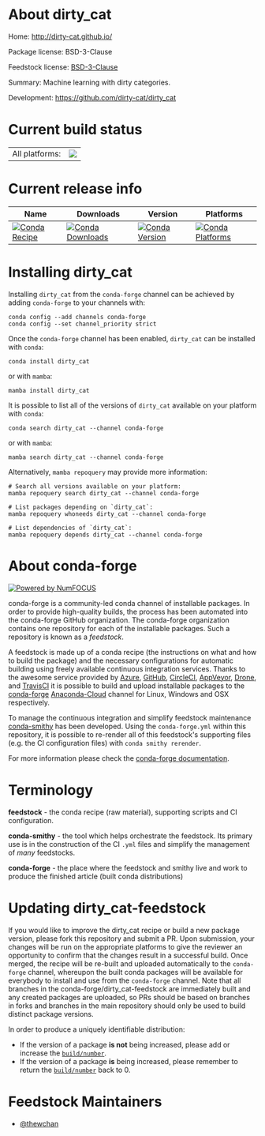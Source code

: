 About dirty_cat
===============

Home: http://dirty-cat.github.io/

Package license: BSD-3-Clause

Feedstock license: [BSD-3-Clause](https://github.com/conda-forge/dirty_cat-feedstock/blob/main/LICENSE.txt)

Summary: Machine learning with dirty categories.

Development: https://github.com/dirty-cat/dirty_cat

Current build status
====================


<table><tr><td>All platforms:</td>
    <td>
      <a href="https://dev.azure.com/conda-forge/feedstock-builds/_build/latest?definitionId=14997&branchName=main">
        <img src="https://dev.azure.com/conda-forge/feedstock-builds/_apis/build/status/dirty_cat-feedstock?branchName=main">
      </a>
    </td>
  </tr>
</table>

Current release info
====================

| Name | Downloads | Version | Platforms |
| --- | --- | --- | --- |
| [![Conda Recipe](https://img.shields.io/badge/recipe-dirty_cat-green.svg)](https://anaconda.org/conda-forge/dirty_cat) | [![Conda Downloads](https://img.shields.io/conda/dn/conda-forge/dirty_cat.svg)](https://anaconda.org/conda-forge/dirty_cat) | [![Conda Version](https://img.shields.io/conda/vn/conda-forge/dirty_cat.svg)](https://anaconda.org/conda-forge/dirty_cat) | [![Conda Platforms](https://img.shields.io/conda/pn/conda-forge/dirty_cat.svg)](https://anaconda.org/conda-forge/dirty_cat) |

Installing dirty_cat
====================

Installing `dirty_cat` from the `conda-forge` channel can be achieved by adding `conda-forge` to your channels with:

```
conda config --add channels conda-forge
conda config --set channel_priority strict
```

Once the `conda-forge` channel has been enabled, `dirty_cat` can be installed with `conda`:

```
conda install dirty_cat
```

or with `mamba`:

```
mamba install dirty_cat
```

It is possible to list all of the versions of `dirty_cat` available on your platform with `conda`:

```
conda search dirty_cat --channel conda-forge
```

or with `mamba`:

```
mamba search dirty_cat --channel conda-forge
```

Alternatively, `mamba repoquery` may provide more information:

```
# Search all versions available on your platform:
mamba repoquery search dirty_cat --channel conda-forge

# List packages depending on `dirty_cat`:
mamba repoquery whoneeds dirty_cat --channel conda-forge

# List dependencies of `dirty_cat`:
mamba repoquery depends dirty_cat --channel conda-forge
```


About conda-forge
=================

[![Powered by
NumFOCUS](https://img.shields.io/badge/powered%20by-NumFOCUS-orange.svg?style=flat&colorA=E1523D&colorB=007D8A)](https://numfocus.org)

conda-forge is a community-led conda channel of installable packages.
In order to provide high-quality builds, the process has been automated into the
conda-forge GitHub organization. The conda-forge organization contains one repository
for each of the installable packages. Such a repository is known as a *feedstock*.

A feedstock is made up of a conda recipe (the instructions on what and how to build
the package) and the necessary configurations for automatic building using freely
available continuous integration services. Thanks to the awesome service provided by
[Azure](https://azure.microsoft.com/en-us/services/devops/), [GitHub](https://github.com/),
[CircleCI](https://circleci.com/), [AppVeyor](https://www.appveyor.com/),
[Drone](https://cloud.drone.io/welcome), and [TravisCI](https://travis-ci.com/)
it is possible to build and upload installable packages to the
[conda-forge](https://anaconda.org/conda-forge) [Anaconda-Cloud](https://anaconda.org/)
channel for Linux, Windows and OSX respectively.

To manage the continuous integration and simplify feedstock maintenance
[conda-smithy](https://github.com/conda-forge/conda-smithy) has been developed.
Using the ``conda-forge.yml`` within this repository, it is possible to re-render all of
this feedstock's supporting files (e.g. the CI configuration files) with ``conda smithy rerender``.

For more information please check the [conda-forge documentation](https://conda-forge.org/docs/).

Terminology
===========

**feedstock** - the conda recipe (raw material), supporting scripts and CI configuration.

**conda-smithy** - the tool which helps orchestrate the feedstock.
                   Its primary use is in the construction of the CI ``.yml`` files
                   and simplify the management of *many* feedstocks.

**conda-forge** - the place where the feedstock and smithy live and work to
                  produce the finished article (built conda distributions)


Updating dirty_cat-feedstock
============================

If you would like to improve the dirty_cat recipe or build a new
package version, please fork this repository and submit a PR. Upon submission,
your changes will be run on the appropriate platforms to give the reviewer an
opportunity to confirm that the changes result in a successful build. Once
merged, the recipe will be re-built and uploaded automatically to the
`conda-forge` channel, whereupon the built conda packages will be available for
everybody to install and use from the `conda-forge` channel.
Note that all branches in the conda-forge/dirty_cat-feedstock are
immediately built and any created packages are uploaded, so PRs should be based
on branches in forks and branches in the main repository should only be used to
build distinct package versions.

In order to produce a uniquely identifiable distribution:
 * If the version of a package **is not** being increased, please add or increase
   the [``build/number``](https://docs.conda.io/projects/conda-build/en/latest/resources/define-metadata.html#build-number-and-string).
 * If the version of a package **is** being increased, please remember to return
   the [``build/number``](https://docs.conda.io/projects/conda-build/en/latest/resources/define-metadata.html#build-number-and-string)
   back to 0.

Feedstock Maintainers
=====================

* [@thewchan](https://github.com/thewchan/)

